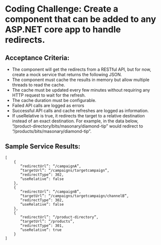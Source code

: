 ﻿# Coding Challenge: Create a component that can be added to any ASP.NET core app to handle redirects.
 
## Acceptance Criteria:
- The component will get the redirects from a RESTful API, but for now, create a mock service that returns the following JSON.
- The component must cache the results in memory but allow multiple threads to read the cache.
- The cache must be updated every few minutes without requiring any HTTP request to wait for the refresh.
- The cache duration must be configurable.
- Failed API calls are logged as errors
- Successful API calls and cache refreshes are logged as information.
- If useRelative is true, it redirects the target to a relative destination instead of an exact destination. For example, in the data below, “/product-directory/bits/masonary/diamond-tip” would redirect to “/products/bits/masonary/diamond-tip”.
 
## Sample Service Results:
```
[
	{
	   “redirectUrl”: “/campaignA”,
	   “targetUrl”: “/campaigns/targetcampaign”,
	   “redirectType”: 302,
	   “useRelative”: false
	},
	{
	   “redirectUrl”: “/campaignB”,
	   “targetUrl”: “/campaigns/targetcampaign/channelB”,
	   “redirectType”: 302,
	   “useRelative”: false
	},
	{
	   “redirectUrl”: “/product-directory”,
	   “targetUrl”: “/products”,
	   “redirectType”: 301,
	   “useRelative”: true
	}
]
```